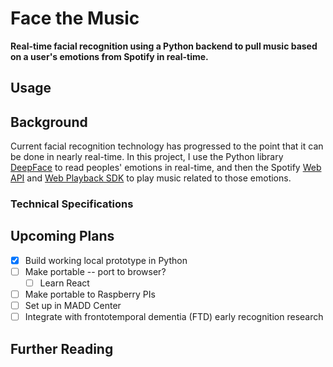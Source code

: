 # Face the Music

**Real-time facial recognition using a Python backend to pull music based on a user's emotions from Spotify in real-time.**

## Usage

## Background

Current facial recognition technology has progressed to the point that it can be done in nearly real-time. In this project, I use the Python library [DeepFace](https://pypi.org/project/deepface/) to read peoples' emotions in real-time, and then the Spotify [Web API](https://developer.spotify.com/documentation/web-api/reference/) and [Web Playback SDK](https://developer.spotify.com/documentation/web-playback-sdk/reference/) to play music related to those emotions.

### Technical Specifications



## Upcoming Plans
  - [x] Build working local prototype in Python
  - [ ] Make portable -- port to browser?
    - [ ] Learn React
  - [ ] Make portable to Raspberry PIs
  - [ ] Set up in MADD Center
  - [ ] Integrate with frontotemporal dementia (FTD) early recognition research

## Further Reading
